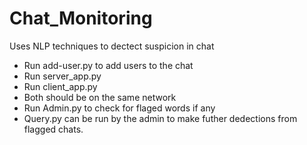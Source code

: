 # Chat_Monitoring
Uses NLP techniques to dectect suspicion in chat

- Run add-user.py to add users to the chat 
- Run server_app.py  
- Run client_app.py
- Both should be on the same network
- Run Admin.py to check for flaged words if any
- Query.py can be run by the admin to make futher dedections from flagged chats.
